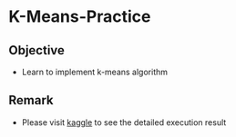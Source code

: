 # K-Means-Practice

## Objective
- Learn to implement k-means algorithm

## Remark
- Please visit [kaggle](https://www.kaggle.com/l066858998/k-means-practice) to see the detailed execution result
